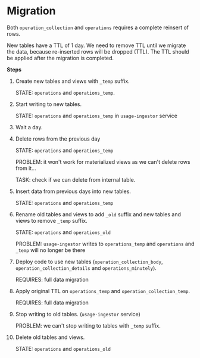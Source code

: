 # Migration

Both `operation_collection` and `operations` requires a complete reinsert of rows.

New tables have a TTL of 1 day. We need to remove TTL until we migrate the data, because re-inserted
rows will be dropped (TTL). The TTL should be applied after the migration is completed.

**Steps**

1. Create new tables and views with `_temp` suffix.

   STATE: `operations` and `operations_temp`.

1. Start writing to new tables.

   STATE: `operations` and `operations_temp` in `usage-ingestor` service

1. Wait a day.

1. Delete rows from the previous day

   STATE: `operations` and `operations_temp`

   PROBLEM: it won't work for materialized views as we can't delete rows from it...

   TASK: check if we can delete from internal table.

1. Insert data from previous days into new tables.

   STATE: `operations` and `operations_temp`

1. Rename old tables and views to add `_old` suffix and new tables and views to remove `_temp`
   suffix.

   STATE: `operations` and `operations_old`

   PROBLEM: `usage-ingestor` writes to `operations_temp` and `operations` and `_temp` will no longer
   be there

1. Deploy code to use new tables (`operation_collection_body`, `operation_collection_details` and
   `operations_minutely`).

   REQUIRES: full data migration

1. Apply original TTL on `operations_temp` and `operation_collection_temp`.

   REQUIRES: full data migration

1. Stop writing to old tables. (`usage-ingestor` service)

   PROBLEM: we can't stop writing to tables with `_temp` suffix.

1. Delete old tables and views.

   STATE: `operations` and `operations_old`
